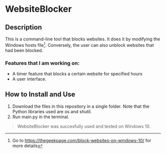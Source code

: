 # WebsiteBlocker
## Description
This is a command-line tool that blocks websites. It does it by modifying the Windows hosts file[^1].
Conversely, the user can also unblock websites that had been blocked.
[^1]: Go to https://thegeekpage.com/block-websites-on-windows-10/ for more details

### Features that I am working on:
* A timer feature that blocks a certain website for specified hours
* A user interface.

## How to Install and Use
1. Download the files in this repository in a single folder. Note that the Python libraries used are os and shutil.
2. Run main.py in the terminal.
> WebsiteBlocker was succesfully used and tested on Windows 10.
